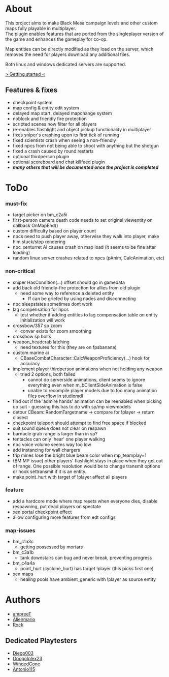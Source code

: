 # About
This project aims to make Black Mesa campaign levels and other custom maps fully playable in multiplayer.  
The plugin enables features that are ported from the singleplayer version of the game and enhances the gameplay for co-op.

Map entities can be directly modified as they load on the server, which removes the need for players download any additional files.

Both linux and windows dedicated servers are supported.

[> Getting started <](https://github.com/ampreeT/SourceCoop/wiki/Getting-started)

## Features & fixes
- checkpoint system
- map config & entity edit system
- delayed map start, delayed mapchange system
- noblock and friendly fire protection
- scripted scenes now filter for all players
- re-enables flashlight and object pickup functionality in multiplayer
- fixes sniper's crashing upon its first tick of running
- fixed scientists crash when seeing a non-friendly
- fixed npcs from not being able to shoot with anything but the shotgun
- fixed a crash caused by round restarts
- optional thirdperson plugin
- optional scoreboard and chat killfeed plugin
- **_many others that will be documented once the project is completed_**

# ToDo
### must-fix
- target picker on bm_c2a5i
- first-person camera death code needs to set original viewentity on callback OnMapEnd()
- custom difficulty based on player count
- npcs need to push player away, otherwise they walk into player, make him stuck/stop rendering
- npc_xenturret AI causes crash on map load (it seems to be fine after loading)
- random linux server crashes related to npcs (pAnim, CalcAnimation, etc)

### non-critical
- sniper HasCondition(...) offset should go in gamedata
- add back old friendly-fire protection for allies from old plugin
	- need some way to reference a deleted entity
		- ff can be griefed by using nades and disconnecting
- npc sleepstates sometimes dont work
- lag compensation for npcs
	- test whether if adding entities to lag compensation table on entity initialization will work
- crossbow/357 sp zoom
	- convar exists for zoom smoothing
- crossbow sp bolts
- weapon_headcrab latching
	- need textures for this (they are on fpsbanana)
- custom marine ai
	- CBaseCombatCharacter::CalcWeaponProficiency(...) hook for accuracy
- implement player thirdperson animations when not holding any weapon
	- tried 2 options, both failed
		- cannot do serverside animations, client seems to ignore everything even when m_bClientSideAnimation is false
		- unable to recompile player models due to too many animation files overflow in studiomdl
- find out if the 'admire hands' animation can be reenabled when picking up suit - guessing this has to do with sp/mp viewmodels
- detour CBeam::RandomTargetname -> compare for !player -> return closest
- checkpoint teleport should attempt to find free space if blocked
- suit sound queue does not clear on respawn
- barnacle grab range is larger than in sp?
- tentacles can only 'hear' one player walking
- npc voice volume seems way too low
- add instancing for wall chargers
- trip mines lose the bright blue beam color when mp_teamplay=1
- (BM MP issue) other players' flashlight stays in place when they get out of range. One possible resolution would be to change transmit options or hook settransmit if it is an entity.
- make point_hurt with target of !player affect all players

### feature
- add a hardcore mode where map resets when everyone dies, disable respawning, put dead players on spectate
- xen portal checkpoint effect
- allow configuring more features from edt configs

### map-issues
- bm_c1a3c
	- getting possessed by mortars
- bm_c3a1b
	- tank downstairs can bug and never break, preventing progress
- bm_c4a4a
	- point_hurt (cyclone_hurt) has target !player (this picks first one)
- xen maps
	- healing pools have ambient_generic with !player as source entity
	
# Authors
- [ampreeT](https://steamcommunity.com/id/ampreeT/)
- [Alienmario](https://steamcommunity.com/id/4oM0/)
- [Rock](https://steamcommunity.com/id/Rock48/)

## Dedicated Playtesters
- [Diego003](https://steamcommunity.com/id/Diego63212/)
- [Googolplex23](https://steamcommunity.com/id/pandlfisher/)
- [WindedCone](https://steamcommunity.com/id/AceOak57/)
- [Antonio115](https://steamcommunity.com/profiles/76561198880559068/)
